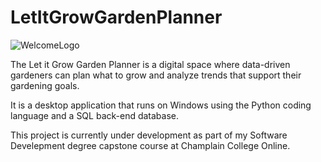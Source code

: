 # LetItGrowGardenPlanner

![WelcomeLogo](https://github.com/kristyvt/LetItGrowGardenPlanner/assets/172512085/be1c43b7-4592-409a-a19b-905968c24af5)


The Let it Grow Garden Planner is a digital space where data-driven gardeners can plan what to grow and analyze trends that support their gardening goals.

It is a desktop application that runs on Windows using the Python coding language and a SQL back-end database.

This project is currently under development as part of my Software Develepment degree capstone course at Champlain College Online.
